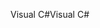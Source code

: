 <span data-ttu-id="b6d80-101">Visual C#</span><span class="sxs-lookup"><span data-stu-id="b6d80-101">Visual C#</span></span>